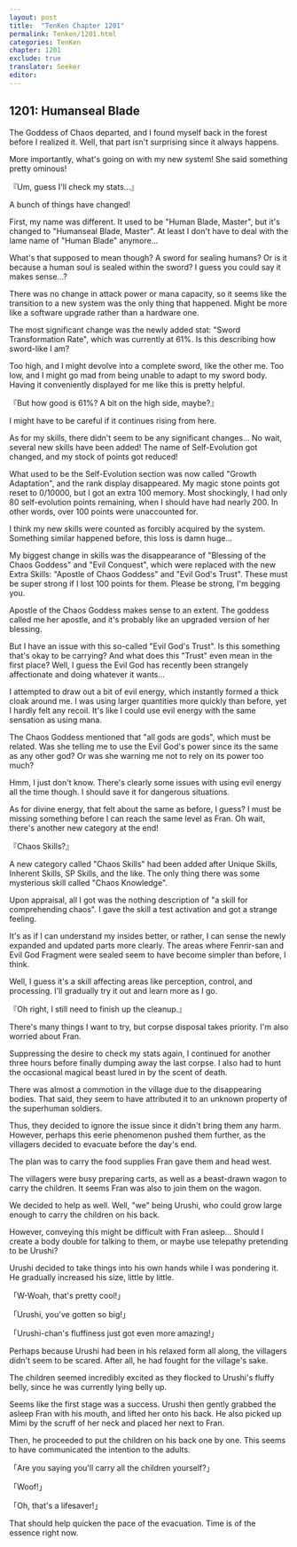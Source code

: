 ```yaml
---
layout: post
title:  "TenKen Chapter 1201"
permalink: Tenken/1201.html
categories: TenKen
chapter: 1201
exclude: true
translator: Seeker
editor: 
---
```

<h2>1201: Humanseal Blade</h2>

The Goddess of Chaos departed, and I found myself back in the forest before I realized it. Well, that part isn't surprising since it always happens.

More importantly, what's going on with my new system! She said something pretty ominous!

『Um, guess I'll check my stats...』

A bunch of things have changed!

First, my name was different. It used to be "Human Blade, Master", but it's changed to "Humanseal Blade, Master". At least I don't have to deal with the lame name of "Human Blade" anymore...

What's that supposed to mean though? A sword for sealing humans? Or is it because a human soul is sealed within the sword? I guess you could say it makes sense...?

There was no change in attack power or mana capacity, so it seems like the transition to a new system was the only thing that happened. Might be more like a software upgrade rather than a hardware one.

The most significant change was the newly added stat: "Sword Transformation Rate", which was currently at 61%. Is this describing how sword-like I am?

Too high, and I might devolve into a complete sword, like the other me. Too low, and I might go mad from being unable to adapt to my sword body. Having it conveniently displayed for me like this is pretty helpful.

『But how good is 61%? A bit on the high side, maybe?』

I might have to be careful if it continues rising from here.

As for my skills, there didn't seem to be any significant changes... No wait, several new skills have been added! The name of Self-Evolution got changed, and my stock of points got reduced!

What used to be the Self-Evolution section was now called "Growth Adaptation", and the rank display disappeared. My magic stone points got reset to 0/10000, but I got an extra 100 memory. Most shockingly, I had only 80 self-evolution points remaining, when I should have had nearly 200. In other words, over 100 points were unaccounted for.

I think my new skills were counted as forcibly acquired by the system. Something similar happened before, this loss is damn huge...

My biggest change in skills was the disappearance of "Blessing of the Chaos Goddess" and "Evil Conquest", which were replaced with the new Extra Skills: "Apostle of Chaos Goddess" and "Evil God's Trust". These must be super strong if I lost 100 points for them. Please be strong, I'm begging you.

Apostle of the Chaos Goddess makes sense to an extent. The goddess called me her apostle, and it's probably like an upgraded version of her blessing.

But I have an issue with this so-called "Evil God's Trust". Is this something that's okay to be carrying? And what does this "Trust" even mean in the first place? Well, I guess the Evil God has recently been strangely affectionate and doing whatever it wants...

I attempted to draw out a bit of evil energy, which instantly formed a thick cloak around me. I was using larger quantities more quickly than before, yet I hardly felt any recoil. It's like I could use evil energy with the same sensation as using mana.

The Chaos Goddess mentioned that "all gods are gods", which must be related. Was she telling me to use the Evil God's power since its the same as any other god? Or was she warning me not to rely on its power too much?

Hmm, I just don't know. There's clearly some issues with using evil energy all the time though. I should save it for dangerous situations.

As for divine energy, that felt about the same as before, I guess? I must be missing something before I can reach the same level as Fran. Oh wait, there's another new category at the end!

『Chaos Skills?』

A new category called "Chaos Skills" had been added after Unique Skills, Inherent Skills, SP Skills, and the like. The only thing there was some mysterious skill called "Chaos Knowledge".

Upon appraisal, all I got was the nothing description of "a skill for comprehending chaos". I gave the skill a test activation and got a strange feeling.

It's as if I can understand my insides better, or rather, I can sense the newly expanded and updated parts more clearly. The areas where Fenrir-san and Evil God Fragment were sealed seem to have become simpler than before, I think.

Well, I guess it's a skill affecting areas like perception, control, and processing. I'll gradually try it out and learn more as I go.

『Oh right, I still need to finish up the cleanup.』

There's many things I want to try, but corpse disposal takes priority. I'm also worried about Fran.

Suppressing the desire to check my stats again, I continued for another three hours before finally dumping away the last corpse. I also had to hunt the occasional magical beast lured in by the scent of death.

There was almost a commotion in the village due to the disappearing bodies. That said, they seem to have attributed it to an unknown property of the superhuman soldiers.

Thus, they decided to ignore the issue since it didn't bring them any harm. However, perhaps this eerie phenomenon pushed them further, as the villagers decided to evacuate before the day's end.

The plan was to carry the food supplies Fran gave them and head west.

The villagers were busy preparing carts, as well as a beast-drawn wagon to carry the children. It seems Fran was also to join them on the wagon.

We decided to help as well. Well, "we" being Urushi, who could grow large enough to carry the children on his back.

However, conveying this might be difficult with Fran asleep... Should I create a body double for talking to them, or maybe use telepathy pretending to be Urushi?

Urushi decided to take things into his own hands while I was pondering it. He gradually increased his size, little by little.

「W-Woah, that's pretty cool!」

「Urushi, you've gotten so big!」

「Urushi-chan's fluffiness just got even more amazing!」

Perhaps because Urushi had been in his relaxed form all along, the villagers didn't seem to be scared. After all, he had fought for the village's sake.

The children seemed incredibly excited as they flocked to Urushi's fluffy belly, since he was currently lying belly up.

Seems like the first stage was a success. Urushi then gently grabbed the asleep Fran with his mouth, and lifted her onto his back. He also picked up Mimi by the scruff of her neck and placed her next to Fran.

Then, he proceeded to put the children on his back one by one. This seems to have communicated the intention to the adults.

「Are you saying you'll carry all the children yourself?」

「Woof!」

「Oh, that's a lifesaver!」

That should help quicken the pace of the evacuation. Time is of the essence right now.




